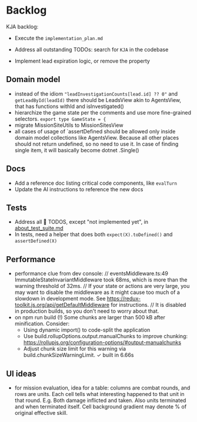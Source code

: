 # Backlog

KJA backlog:

- Execute the `implementation_plan.md`
- Address all outstanding TODOs: search for `KJA` in the codebase

- Implement lead expiration logic, or remove the property

## Domain model

- instead of the idiom `"leadInvestigationCounts[lead.id] ?? 0"` and `getLeadById(leadId)`
  there should be LeadsView akin to AgentsView, that has functions withId and isInvestigated()
- hierarchize the game state per the comments and use more fine-grained selectors.
  `export type GameState = {`
- migrate MissionSiteUtils to MissionSitesView
- all cases of usage of `assertDefined should be allowed only inside domain model collections like AgentsView.
  Because all other places should not return undefined, so no need to use it.
  In case of finding single item, it will basically become dotnet .Single()

## Docs

- Add a reference doc listing critical code components, like `evalTurn`
- Update the AI instructions to reference the new docs

## Tests

- Address all 🚧 TODOS, except "not implemented yet", in [about_test_suite.md](about_test_suite.md)
- In tests, need a helper that does both `expect(X).toDefined()` and `assertDefined(X)`

## Performance

- performance clue from dev console:
  // eventsMiddleware.ts:49 ImmutableStateInvariantMiddleware took 68ms, which is more than the warning threshold of 32ms.
  // If your state or actions are very large, you may want to disable the middleware as it might cause too much
  of a slowdown in development mode. See https://redux-toolkit.js.org/api/getDefaultMiddleware for instructions.
  // It is disabled in production builds, so you don't need to worry about that.
- on npm run build
  (!) Some chunks are larger than 500 kB after minification. Consider:
  - Using dynamic import() to code-split the application
  - Use build.rollupOptions.output.manualChunks to improve chunking: https://rollupjs.org/configuration-options/#output-manualchunks
  - Adjust chunk size limit for this warning via build.chunkSizeWarningLimit.
  ✓ built in 6.66s

## UI ideas

- for mission evaluation, idea for a table: columns are combat rounds, and rows are units. Each cell tells what
  interesting happened to that unit in that round.
  E.g. Both damage inflicted and taken. Also units terminated and when terminated itself.
  Cell background gradient may denote % of original effective skill.
